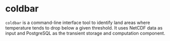 # coldbar
`coldbar` is a command-line interface tool to identify land areas where temperature tends to drop below a given threshold. It uses NetCDF data as input and PostgreSQL as the transient storage and computation component.


